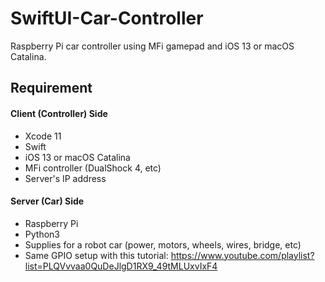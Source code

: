 # SwiftUI-Car-Controller

Raspberry Pi car controller using MFi gamepad and iOS 13 or macOS Catalina.

## Requirement

#### Client (Controller) Side

- Xcode 11
- Swift
- iOS 13 or macOS Catalina
- MFi controller (DualShock 4, etc)
- Server's IP address

#### Server (Car) Side

- Raspberry Pi
- Python3
- Supplies for a robot car (power, motors, wheels, wires, bridge, etc)
- Same GPIO setup with this tutorial: https://www.youtube.com/playlist?list=PLQVvvaa0QuDeJlgD1RX9_49tMLUxvIxF4
